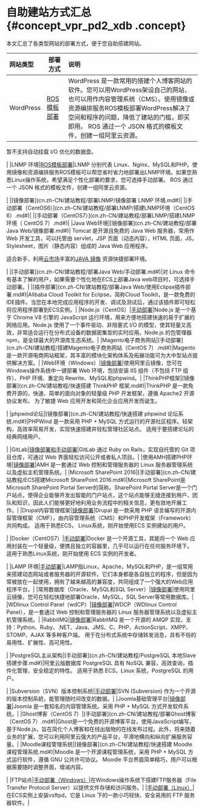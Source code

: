 # 自助建站方式汇总 {#concept_vpr_pd2_xdb .concept}

本文汇总了各类型网站的部署方式，便于您自助搭建网站。

|网站类型|部署方式|说明|
|:---|----|:-|
|WordPress|[ROS模板部署](cn.zh-CN/建站教程/创建基于ECS和RDS的WordPress环境.md#)|WordPress 是一款常用的搭建个人博客网站的软件。您可以用WordPress架设自己的网站，也可以用作内容管理系统（CMS）。使用镜像或资源编排服务ROS模板部署WordPress解决了空间和程序的问题，降低了建站的门槛，即买即用。 ROS 通过一个 JSON 格式的模板文件，创建一组阿里云资源。

 暂不支持自动挂载 I/O 优化的数据盘。

 |
|LNMP 环境|[ROS模板部署](cn.zh-CN/建站教程/部署LNMP/一键部署LNMP环境.md#)|LNMP 分别代表 Linux、Nginx、MySQL和PHP。使用镜像和资源编排服务ROS模板可以帮您省时省力地部署出LNMP环境。如果您熟悉Linux操作系统，希望满足个性化部署的要求，您可选择手动部署。 ROS 通过一个 JSON 格式的模板文件，创建一组阿里云资源。

 |
|[镜像部署](cn.zh-CN/建站教程/部署LNMP/镜像部署 LNMP 环境.md#)|
|[手动部署（CentOS6）](cn.zh-CN/建站教程/部署LNMP/搭建LNMP环境（CentOS 6）.md#)|
|[手动部署（CentOS7）](cn.zh-CN/建站教程/部署LNMP/搭建LNMP环境（ CentOS 7）.md#)|
|Java Web环境|[镜像部署](cn.zh-CN/建站教程/部署Java Web/镜像部署.md#)| Tomcat 是开源且免费的 Java Web 服务器，常用作 Web 开发工具，可以托管由 servlet，JSP 页面（动态内容），HTML 页面，JS，Stylesheet，图片（静态内容）组成的 Java Web 应用程序。

 适合新手，利用[云市场](https://market.aliyun.com/software)丰富的[JAVA 镜像](https://market.aliyun.com/products/53400005/cmjj016483.html) 资源快捷部署环境。

 |
|[手动部署](cn.zh-CN/建站教程/部署Java Web/手动部署.md#)|对 Linux 命令有基本了解的用户，如果需要个性化地在ECS上部署Java web项目时，可选择手动部署。|
|[插件部署](cn.zh-CN/建站教程/部署Java Web/使用Eclipse插件部署.md#)|Alibaba Cloud Toolkit for Eclipse，简称Cloud Toolkit，是一款免费的IDE插件。当您在本地完成应用程序的开发、调试及测试后，通过该插件即可轻松将应用程序部署到ECS实例。|
|Node.js（CentOS）|[手动部署](cn.zh-CN/建站教程/部署Node.js项目（CentOS）.md#)|Node.js 是一个基于 Chrome V8 引擎的 JavaScript 运行环境，用来方便地搭建快速的易于扩展的网络应用。Node.js 使用了一个事件驱动、非阻塞式 I/O 的模型，使其轻量又高效，非常适合运行在分布式设备的数据密集型的实时应用。Node.js 的包管理器 npm，是全球最大的开源库生态系统。|
|Magento电子商务网站|[手动部署](cn.zh-CN/建站教程/搭建Magento电子商务网站（CentOS 7）.md#)|Magento 是一款开源电商网站框架，其丰富的模块化架构体系及拓展功能可为大中型站点提供解决方案。|
|Web环境（Windows）|[镜像部署](cn.zh-CN/建站教程/部署Web环境（Windows）.md#)|使用阿里云镜像，您可在Windows操作系统中一键部署 Web 环境，包括安装 IIS 组件（不包括 FTP 组件）、PHP 环境、重定向 Rewrite、MySQL和phpwind。|
|ThinkPHP框架|[镜像部署](cn.zh-CN/建站教程/快速搭建 ThinkPHP 框架.md#)|ThinkPHP 是一款免费开源的，快速、简单的面向对象的轻量级 PHP 开发框架，遵循 Apache2 开源协议发布。 为了敏捷 Web 应用开发和简化企业应用开发而诞生。

 |
|phpwind论坛|[镜像部署](cn.zh-CN/建站教程/快速搭建 phpwind 论坛系统.md#)|PHPWind 是一款采用 PHP + MySQL 方式运行的开源社区程序。轻架构，高效率简易开发，实现快速搭建并轻松管理社区站点。 适用于要搭建论坛的经典网络用户。

 |
|GitLab|[镜像部署和手动部署](cn.zh-CN/建站教程/GitLab的安装及使用.md#)|GitLab 通过 Ruby on Rails，实现自托管的 Git 项目仓库，可通过 Web 界面轻松访问公开或者私人项目。|
|使用AMH搭建PHP环境|[镜像部署](cn.zh-CN/建站教程/快速使用AMH建站.md#)|AMH 是一套通过 Web 控制和管理服务器的 Linux 服务器管理系统以及虚拟主机管理系统。|
|Microsoft SharePoint 2016|[手动部署](cn.zh-CN/建站教程/ECS搭建Microsoft SharePoint 2016.md#)|Microsoft SharePoint是Microsoft SharePoint Portal Server的简称。SharePoint Portal Server是一个门户站点，使得企业能够开发出智能的门户站点，这个站点能够无缝连接到用户、团队和知识，因此人们能够更好地利用业务流程中的相关信息，更有效地开展工作。|
|Drupal内容管理框架|[镜像部署](cn.zh-CN/建站教程/Drupal建站教程（CentOS7）.md#)|Drupal 是一款采用 PHP 语言编写的开源内容管理框架（CMF），由内容管理系统（CMS）和PHP开发框架（Framework）共同构成。 适用于熟悉ECS， Linux系统，刚开始使用ECS 实例建站的用户。

 |
|Docker（CentOS7）|[手动部署](cn.zh-CN/建站教程/ECS上搭建Docker(CentOS7).md#)|Docker 是一个开源工具，其能将一个 Web 应用封装在一个轻量级，便携且独立的容器里，几乎可以运行在任何服务环境下。 适用于熟悉Linux系统，刚开始使用 ECS 实例的开发者。

 |
|LAMP 环境|[手动部署](cn.zh-CN/建站教程/部署LAMP.md#)|LAMP指Linux，Apache，MySQL和PHP，是一组常用来搭建动态网站或者服务器的开源软件。它们本身都是各自独立的程序，但是因为常被放在一起使用，拥有了越来越高的兼容度，共同组成了一个强大的Web应用程序平台。|
|常用数据库（Oracle、MySQL和SQL Server）|[镜像部署](cn.zh-CN/建站教程/在ECS上部署数据库.md#)|使用阿里云镜像，您可在轻松快捷地部署Oracle，MySQL，SQL Server等常用数据库。|
|WDlinux Control Panel（wdCP）|[镜像部署](cn.zh-CN/建站教程/部署Linux主机管理系统WDCP.md#)|WDCP（WDlinux Control Panel），是一套通过 Web 控制和管理服务器的 Linux 服务器管理系统以及虚拟主机管理系统。|
|RabbitMQ|[镜像部署](cn.zh-CN/建站教程/部署RabbitMQ.md#)|RabbitMQ 是一个开源的 AMQP 实现，支持：Python、Ruby、.NET、Java、JMS、C、PHP、ActionScript、XMPP、STOMP、AJAX 等多种客户端。 用于在分布式系统中存储转发消息，具有不俗的易用性、扩展性、高可用性。

 |
|PostgreSQL主从架构|[手动部署](cn.zh-CN/建站教程/PostgreSQL 本地Slave搭建步骤.md#)|阿里云版数据库 PostgreSQL 具有 NoSQL 兼容，高效查询，插件化管理，安全稳定的特性。 适用于熟悉 ECS，Linux 系统，PostgreSQL 的用户。

 |
|Subversion（SVN）版本控制系统|[手动部署](cn.zh-CN/建站教程/搭建和使用SVN.md#)|SVN \(Subversion\) 作为一个开源的版本控制系統，能管理随时间改变的数据。|
|Joomla基础管理平台|[镜像部署](cn.zh-CN/建站教程/搭建Joomla基础管理平台.md#)|Joomla 是一套知名的内容管理系统。采用 PHP + MySQL 方式开发软件系统。|
|Ghost博客（CentOS 7）|[手动部署](cn.zh-CN/建站教程/部署Ghost博客（CentOS 7）.md#)|Ghost是一个免费的开源博客平台，使用JavaScript编写，基于Node.js，旨在简化个人博客和在线出版物的在线发布过程。此外，将来随着业务的扩展，您可以利用阿里云强大的产品平台，平滑地横向和纵向扩展服务容量。|
|Moodle课程管理系统|[镜像部署](cn.zh-CN/建站教程/快速搭建 Moodle 课程管理系统.md#)|Moodle 是一个开源课程管理系统，采用 PHP + MySQL 方式运行软件，遵循 GNU 公共许可协议。 Moodle 平台界面简单精巧，用户可以根据需要随时调整界面，增减内容。

 |
|FTP站点|[手动部署（Windows）](cn.zh-CN/建站教程/搭建FTP站点/Windows实例搭建FTP站点.md#)|在Windows操作系统下搭建FTP服务器（File Transfer Protocol Server）以提供文件存储和访问服务。|
|[手动部署（Linux）](cn.zh-CN/建站教程/搭建FTP站点/Linux实例搭建FTP站点.md#)|在ECS实例上安装vsftpd，它是 Linux 下的一款小巧轻快、安全易用的 FTP 服务器软件。|

